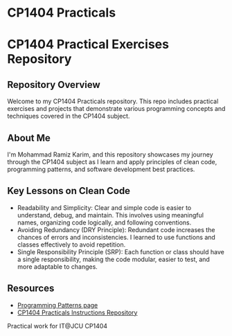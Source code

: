 # CP1404 Practicals
# CP1404 Practical Exercises Repository

## Repository Overview
Welcome to my CP1404 Practicals repository. This repo includes practical exercises and projects that demonstrate various programming concepts and techniques covered in the CP1404 subject.

## About Me
I'm Mohammad Ramiz Karim, and this repository showcases my journey through the CP1404 subject as I learn and apply principles of clean code, programming patterns, and software development best practices.

## Key Lessons on Clean Code
- Readability and Simplicity: Clear and simple code is easier to understand, debug, and maintain. This involves using meaningful names, organizing code logically, and following conventions.
- Avoiding Redundancy (DRY Principle): Redundant code increases the chances of errors and inconsistencies. I learned to use functions and classes effectively to avoid repetition.
- Single Responsibility Principle (SRP): Each function or class should have a single responsibility, making the code modular, easier to test, and more adaptable to changes.

## Resources
- [Programming Patterns page](https://github.com/CP1404/Practicals/tree/master/programming_patterns)
- [CP1404 Practicals Instructions Repository](https://github.com/CP1404/Practicals)

Practical work for IT@JCU CP1404
